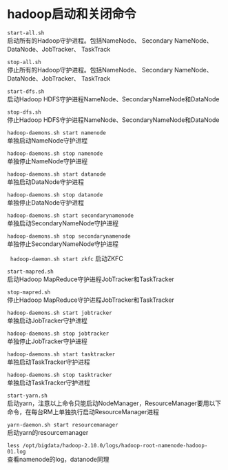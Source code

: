 # hadoop启动和关闭命令

```start-all.sh```  
启动所有的Hadoop守护进程。包括NameNode、 Secondary NameNode、DataNode、JobTracker、 TaskTrack  

```stop-all.sh```  
停止所有的Hadoop守护进程。包括NameNode、 Secondary NameNode、DataNode、JobTracker、 TaskTrack  

```start-dfs.sh```  
启动Hadoop HDFS守护进程NameNode、SecondaryNameNode和DataNode  

```stop-dfs.sh```  
停止Hadoop HDFS守护进程NameNode、SecondaryNameNode和DataNode  

```hadoop-daemons.sh start namenode```  
单独启动NameNode守护进程  

```hadoop-daemons.sh stop namenode```  
单独停止NameNode守护进程   

```hadoop-daemons.sh start datanode```  
单独启动DataNode守护进程  

```hadoop-daemons.sh stop datanode```  
单独停止DataNode守护进程  

```hadoop-daemons.sh start secondarynamenode```  
单独启动SecondaryNameNode守护进程  

```hadoop-daemons.sh stop secondarynamenode```  
单独停止SecondaryNameNode守护进程  

``` hadoop-daemon.sh start zkfc```
启动ZKFC  

```start-mapred.sh```  
启动Hadoop MapReduce守护进程JobTracker和TaskTracker  

```stop-mapred.sh```  
停止Hadoop MapReduce守护进程JobTracker和TaskTracker  

```hadoop-daemons.sh start jobtracker```  
单独启动JobTracker守护进程  

```hadoop-daemons.sh stop jobtracker```  
单独停止JobTracker守护进程  

```hadoop-daemons.sh start tasktracker```  
单独启动TaskTracker守护进程  

```hadoop-daemons.sh stop tasktracker```  
单独启动TaskTracker守护进程  

```start-yarn.sh```  
启动yarn，注意以上命令只能启动NodeManager，ResourceManager要用以下命令，在每台RM上单独执行启动ResourceManager进程  

```yarn-daemon.sh start resourcemanager```  
启动yarn的resourcemanager  

```less /opt/bigdata/hadoop-2.10.0/logs/hadoop-root-namenode-hadoop-01.log```  
查看namenode的log，datanode同理  